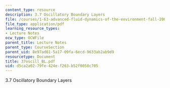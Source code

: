 ```yaml
---
content_type: resource
description: 3.7 Oscillatory Boundary Layers
file: /courses/1-63-advanced-fluid-dynamics-of-the-environment-fall-2002/d5ca2a0279fe424ef263b52f0058c705_37oscill_BL.pdf
file_type: application/pdf
learning_resource_types:
- Lecture Notes
ocw_type: OCWFile
parent_title: Lecture Notes
parent_type: CourseSection
parent_uid: 8e97ad61-5a17-09fa-6ecd-9633ab2ab9d9
resourcetype: Document
title: 37oscill_BL.pdf
uid: d5ca2a02-79fe-424e-f263-b52f0058c705
---
```

3.7 Oscillatory Boundary Layers

